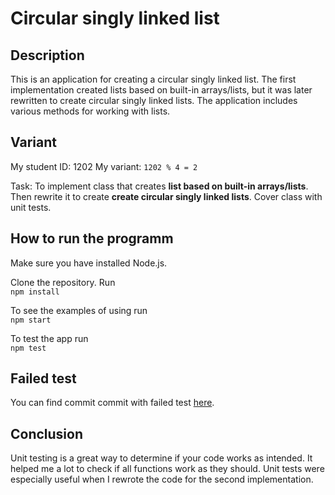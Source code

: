 # Circular singly linked list

## Description

This is an application for creating a circular singly linked list. The first implementation created lists based on built-in arrays/lists, but it was later rewritten to create circular singly linked lists. The application includes various methods for working with lists.

## Variant

My student ID: 1202
My variant: <code>1202 % 4 = 2</code><br>

Task:
To implement class that creates **list based on built-in arrays/lists**. Then rewrite it to create **create circular singly linked lists**. Cover class with unit tests.

## How to run the programm

Make sure you have installed Node.js.

Clone the repository. Run<br>
<code>npm install</code><br>

To see the examples of using run<br>
<code>npm start</code><br>

To test the app run<br>
<code>npm test</code>

## Failed test

You can find commit commit with failed test [here](https://github.com/svitbar/sdm-lab-2/commit/56da4a808982754830084679b35da7db410f8d24).

## Conclusion

Unit testing is a great way to determine if your code works as intended. It helped me a lot to check if all functions work as they should. Unit tests were especially useful when I rewrote the code for the second implementation.